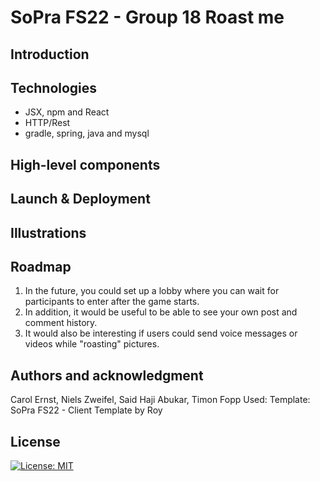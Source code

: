 # SoPra FS22 - Group 18 Roast me

## Introduction

## Technologies
- JSX, npm and React
- HTTP/Rest
- gradle, spring, java and mysql

## High-level components



## Launch & Deployment

## Illustrations

## Roadmap
1. In the future, you could set up a lobby where you can wait for participants to enter after the game starts. 
2. In addition, it would be useful to be able to see your own post and comment history. 
3. It would also be interesting if users could send voice messages or videos while "roasting" pictures.
## Authors and acknowledgment
Carol Ernst, Niels Zweifel, Said Haji Abukar, Timon Fopp
Used: Template: SoPra FS22 - Client Template by Roy



## License
[![License: MIT](https://img.shields.io/badge/License-MIT-yellow.svg)](https://opensource.org/licenses/MIT)
